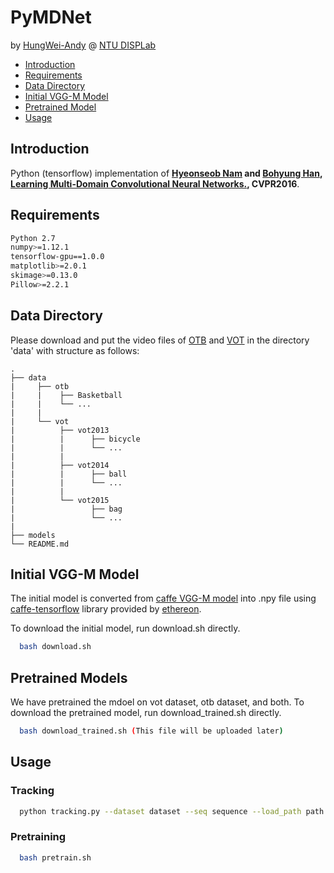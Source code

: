 # PyMDNet
by [HungWei-Andy](https://github.com/HungWei-Andy) @ [NTU DISPLab](http://disp.ee.ntu.edu.tw/)

* [Introduction](#introduction)
* [Requirements](#requirements)
* [Data Directory](#data-directory)
* [Initial VGG-M Model](#initial-vgg-m-model)
* [Pretrained Model](#pretrained-model)
* [Usage](#usage)

## Introduction
Python (tensorflow) implementation of **[Hyeonseob Nam](https://kr.linkedin.com/in/hyeonseob-nam/) and [Bohyung Han](http://cvlab.postech.ac.kr/%7Ebhhan/), [Learning Multi-Domain Convolutional Neural Networks.](https://arxiv.org/abs/1510.07945), CVPR2016**. 

## Requirements
```bash
Python 2.7
numpy>=1.12.1
tensorflow-gpu==1.0.0
matplotlib>=2.0.1
skimage>=0.13.0
Pillow>=2.2.1
```

## Data Directory
Please download and put the video files of [OTB](http://cvlab.hanyang.ac.kr/tracker_benchmark/benchmark_v10.html) and [VOT](http://www.votchallenge.net/) in the directory 'data' with structure as follows:

    .
    ├── data
    |     ├── otb
    |     |    ├── Basketball
    |     |    └── ...
    |     | 
    |     └── vot
    |          ├── vot2013
    |          |      ├── bicycle
    |          |      └── ...
    |          | 
    |          ├── vot2014
    |          |      ├── ball
    |          |      └── ...
    |          |
    |          └── vot2015
    |                 ├── bag
    |                 └── ...
    |
    ├── models
    └── README.md


## Initial VGG-M Model
The initial model is converted from [caffe VGG-M model](https://gist.github.com/ksimonyan/f194575702fae63b2829) into .npy file using [caffe-tensorflow](https://github.com/ethereon/caffe-tensorflow) library provided by [ethereon](https://github.com/ethereon).

To download the initial model, run download.sh directly.
```bash
  bash download.sh
```

## Pretrained Models
We have pretrained the mdoel on vot dataset, otb dataset, and both. To download the pretrained model, run download_trained.sh directly.
```bash
  bash download_trained.sh (This file will be uploaded later)
```

## Usage
### Tracking
```bash
  python tracking.py --dataset dataset --seq sequence --load_path path [--no_display]
```
 
### Pretraining
``` bash
  bash pretrain.sh
```

